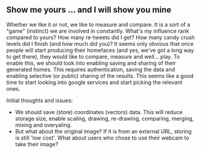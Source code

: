 ## Show me yours ... and I will show you mine
Whether we like it or not, we like to measure and compare. It is a sort of a "game" (instinct) we are involved in constantly. What's my influence rank compared to yours? How many re-tweets did I get? How many candy crush levels did I finish (and how much did you)?
It seems only obvious that once people will start producing their homefaces (and yes, we've got a long way to get there), they would like to compare, measure and well... play.
To enable this, we should look into enabling saving and sharing of their generated homes. This requires authentication, saving the data and enabling selective (or public) sharing of the results. This seems like a good time to start looking into google services and start picking the relevant ones.

Initial thoughts and issues:
- We should save (store) coordinates (vectors) data. This will reduce storage size, enable scaling, drawing, re-drawing, comparing, merging, mixing and overyaling.
- But what about the original image? If it is from an external URL, storing is still 'low cost'. What about users who chose to use their webcam to take their image?

